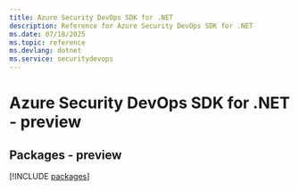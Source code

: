 ```yaml
---
title: Azure Security DevOps SDK for .NET
description: Reference for Azure Security DevOps SDK for .NET
ms.date: 07/18/2025
ms.topic: reference
ms.devlang: dotnet
ms.service: securitydevops
---
```

# Azure Security DevOps SDK for .NET - preview
## Packages - preview
[!INCLUDE [packages](security-devops-index.md)]